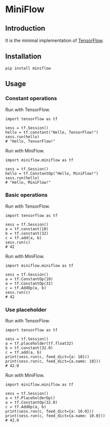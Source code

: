 # MiniFlow

## Introduction

It is the minimal implementation of [TensorFlow](https://github.com/tensorflow/tensorflow).

## Installation

```
pip install miniflow
```

## Usage

### Constant operations

Run with TensorFlow.

```
import tensorflow as tf

sess = tf.Session()
hello = tf.constant("Hello, TensorFlow!")
sess.run(hello)
# "Hello, TensorFlow!"
```

Run with MiniFlow.

```
import miniflow.miniflow as tf

sess = tf.Session()
hello = tf.ConstantOp("Hello, MiniFlow!")
sess.run(hello)
# "Hello, MiniFlow!"
```

### Basic operations

Run with TensorFlow.

```
import tensorflow as tf

sess = tf.Session()
a = tf.constant(10)
b = tf.constant(32)
c = tf.add(a, b)
sess.run(c)
# 42
```

Run with MiniFlow.

```
import miniflow.miniflow as tf

sess = tf.Session()
a = tf.ConstantOp(10)
a = tf.ConstantOp(32)
c = tf.AddOp(a, b)
sess.run(c)
# 42
```

### Use placeholder

Run with TensorFlow.

```
import tensorflow as tf

sess = tf.Session()
a = tf.placeholder(tf.float32)
b = tf.constant(32.0)
c = tf.add(a, b)
print(sess.run(c, feed_dict={a: 10}))
print(sess.run(c, feed_dict={a.name: 10}))
# 42.0
```

Run with MiniFlow.

```
import miniflow.miniflow as tf

sess = tf.Session()
a = tf.PlaceholderOp()
a = tf.ConstantOp(32.0)
c = tf.AddOp(a, b)
print(sess.run(c, feed_dict={a: 10.0}))
print(sess.run(c, feed_dict={a.name: 10.0}))
# 42.0
```
